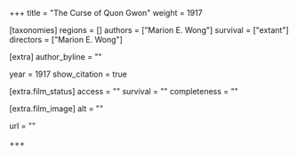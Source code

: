 +++
title = "The Curse of Quon Gwon"
weight = 1917

[taxonomies]
regions = []
authors = ["Marion E. Wong"]
survival = ["extant"]
directors = ["Marion E. Wong"]

[extra]
author_byline = ""

year = 1917
show_citation = true

[extra.film_status]
access = ""
survival = ""
completeness = ""

[extra.film_image]
alt = ""

url = ""

+++